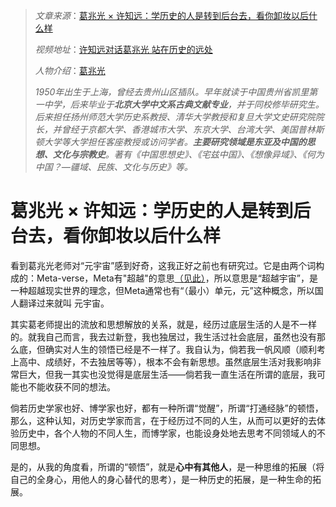 > *文章来源*：[葛兆光 × 许知远：学历史的人是转到后台去，看你卸妆以后什么样](https://mp.weixin.qq.com/s/TSJS5lmL1LOAJpJKzCETpw)
>
> *视频地址*：[许知远对话葛兆光 站在历史的远处](https://v.qq.com/x/cover/mzc002009opyj1s/d3332o5ll63.html)
>
> *人物介绍*：[葛兆光](https://zh.wikipedia.org/wiki/%E8%91%9B%E5%85%86%E5%85%89)
>
> *1950年出生于上海，曾经去贵州山区插队。早年就读于中国贵州省凯里第一中学，后来毕业于**北京大学中文系古典文献专业**，并于同校修毕研究生。后来担任扬州师范大学历史系教授、清华大学教授和复旦大学文史研究院院长，并曾经于京都大学、香港城市大学、东京大学、台湾大学、美国普林斯顿大学等大学担任客座教授或访问学者。**主要研究领域是东亚及中国的思想、文化与宗教史**。著有《中国思想史》、《宅兹中国》、《想像异域》、《何为中国？—疆域、民族、文化与历史》等。*

# 葛兆光 × 许知远：学历史的人是转到后台去，看你卸妆以后什么样

看到葛兆光老师对“元宇宙”感到好奇，这我正好之前也有研究过。它是由两个词构成的：Meta-verse，Meta有"超越"的意思[（见此）](https://www.zhihu.com/question/47196881)，所以意思是“超越宇宙”，是一种超越现实世界的理念，但Meta通常也有“（最小）单元，元”这种概念，所以国人翻译过来就叫 元宇宙。

其实葛老师提出的流放和思想解放的关系，就是，经历过底层生活的人是不一样的。就我自己而言，我去过新登，我也独居过，我生活过社会底层，虽然也没有那么底，但确实对人生的领悟已经是不一样了。我自认为，倘若我一帆风顺（顺利考上高中、成绩好，不去独居等等），根本不会有新思想。虽然底层生活对我影响非常巨大，但我一其实也没觉得是底层生活——倘若我一直生活在所谓的底层，我可能也不能收获不同的想法。

倘若历史学家也好、博学家也好，都有一种所谓“觉醒”，所谓“打通经脉”的顿悟，那么，这种认知，对历史学家而言，在于经历过不同的人生，从而可以更好的去体验历史中，各个人物的不同人生，而博学家，也能设身处地去思考不同领域人的不同思想。

是的，从我的角度看，所谓的“顿悟”，就是**心中有其他人**，是一种思维的拓展（将自己的全身心，用他人的身心替代的思考），是一种历史的拓展，是一种生命的拓展。